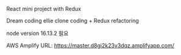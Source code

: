React mini project with Redux

Dream coding ellie clone coding + Redux refactoring

node version 16.13.2 필요

AWS Amplify  URL: https://master.d8gi2k23v3dqz.amplifyapp.com/
